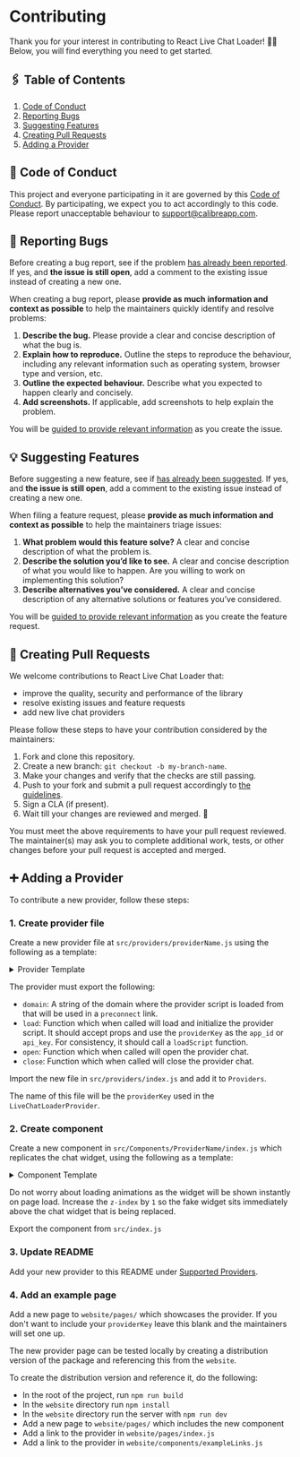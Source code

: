 # Contributing

Thank you for your interest in contributing to React Live Chat Loader! 🙌🏻 Below, you will find everything you need to get started.

## 🖇️ Table of Contents

1. [Code of Conduct](CODE_OF_CONDUCT.md)
2. [Reporting Bugs](#-reporting-bugs)
3. [Suggesting Features](#-suggesting-features)
4. [Creating Pull Requests](#-creating-pull-requests)
5. [Adding a Provider](#-adding-a-provider)

## 📣 Code of Conduct
This project and everyone participating in it are governed by this [Code of Conduct](CODE_OF_CONDUCT.md). By participating, we expect you to act accordingly to this code. Please report unacceptable behaviour to [support@calibreapp.com](mailto:support@calibreapp.com). 

## 🐛 Reporting Bugs
Before creating a bug report, see if the problem [has already been reported](https://github.com/calibreapp/react-live-chat-loader/issues). If yes, and **the issue is still open**, add a comment to the existing issue instead of creating a new one.

When creating a bug report, please **provide as much information and context as possible** to help the maintainers quickly identify and resolve problems:

1. **Describe the bug.** Please provide a clear and concise description of what the bug is.
2. **Explain how to reproduce.** Outline the steps to reproduce the behaviour, including any relevant information such as operating system, browser type and version, etc.
3. **Outline the expected behaviour.** Describe what you expected to happen clearly and concisely.
4. **Add screenshots.** If applicable, add screenshots to help explain the problem.

You will be [guided to provide relevant information](.github/ISSUE_TEMPLATE/bug-report.yml) as you create the issue.

## 💡 Suggesting Features

Before suggesting a new feature, see if [has already been suggested](https://github.com/calibreapp/react-live-chat-loader/issues?q=is%3Aissue+is%3Aopen+Feature+request). If yes, and **the issue is still open**, add a comment to the existing issue instead of creating a new one.

When filing a feature request, please **provide as much information and context as possible** to help the maintainers triage issues:

1. **What problem would this feature solve?** A clear and concise description of what the problem is.
2. **Describe the solution you’d like to see.** A clear and concise description of what you would like to happen. Are you willing to work on implementing this solution?
3. **Describe alternatives you’ve considered.** A clear and concise description of any alternative solutions or features you’ve considered.

You will be [guided to provide relevant information](.github/ISSUE_TEMPLATE/feature-request.yml) as you create the feature request.

## 📝 Creating Pull Requests
We welcome contributions to React Live Chat Loader that:

* improve the quality, security and performance of the library
* resolve existing issues and feature requests
* add new live chat providers

Please follow these steps to have your contribution considered by the maintainers:

1. Fork and clone this repository.
2. Create a new branch: `git checkout -b my-branch-name`.
3. Make your changes and verify that the checks are still passing.
4. Push to your fork and submit a pull request accordingly to [the guidelines](.github/pull_request_template.md).
5. Sign a CLA (if present).
6. Wait till your changes are reviewed and merged. 🥳

You must meet the above requirements to have your pull request reviewed. The maintainer(s) may ask you to complete additional work, tests, or other changes before your pull request is accepted and merged.

## ➕ Adding a Provider

To contribute a new provider, follow these steps:

### 1. Create provider file

Create a new provider file at `src/providers/providerName.js` using the
following as a template:

<details>
<summary>Provider Template</summary>

```js
const domain = 'https://provider.domain.com'

const loadScript = () => {
  // Detect the provider is already loaded and return early
  if (alreadyLoaded) return

  // Call provider script here
}

const load = ({ providerKey }) => {
  loadScript()
  // Initialise provider script
}

const open = () => // Open provider
const close = () => // Close provider

export default {
  domain,
  load,
  open,
  close
}
```

</details>

The provider must export the following:

- `domain`: A string of the domain where the provider script is loaded from
  that will be used in a `preconnect` link.
- `load`: Function which when called will load and initialize the provider
  script. It should accept props and use the `providerKey` as the `app_id` or
  `api_key`. For consistency, it should call a `loadScript` function.
- `open`: Function which when called will open the provider chat.
- `close`: Function which when called will close the provider chat.

Import the new file in `src/providers/index.js` and add it to `Providers`.

The name of this file will be the `providerKey` used in the
`LiveChatLoaderProvider`.

### 2. Create component

Create a new component in `src/Components/ProviderName/index.js` which
replicates the chat widget, using the following as a template:

<details>
<summary>Component Template</summary>

```jsx
import React from 'react'

import { useChat } from '../../'
import STATES from '../../utils/states'

const styles = {
  // Add widget styles here
  button: {
    // Add button styles here
  }
}

const Provider = ({ color }) => {
  const [state, loadChat] = useChat({ loadWhenIdle: true })

  if (state === STATES.COMPLETE) return null

  return (
    <div>
      <button
        onClick={() => loadChat({ open: true })}
        onMouseEnter={() => loadChat({ open: false })}
        style={{
          ...styles.button,
          backgroundColor: color
        }}
      >
        Button
      </button>
    </div>
  )
}

Provider.defaultProps = {
  color: '#976ad4'
}

export default Provider
```

</details>

Do not worry about loading animations as the widget
will be shown instantly on page load. Increase the `z-index` by `1` so the fake
widget sits immediately above the chat widget that is being replaced.

Export the component from `src/index.js`

### 3. Update README

Add your new provider to this README under [Supported Providers](README.md#-supported-providers).

### 4. Add an example page

Add a new page to `website/pages/` which showcases the provider. If you don't want to include your `providerKey` leave this blank and the maintainers will set one up.

The new provider page can be tested locally by creating a distribution version of the package and referencing this from the `website`.

To create the distribution version and reference it, do the following:

- In the root of the project, run `npm run build`
- In the `website` directory run `npm install`
- In the `website` directory run the server with `npm run dev`
- Add a new page to `website/pages/` which includes the new component
- Add a link to the provider in `website/pages/index.js`
- Add a link to the provider in `website/components/exampleLinks.js`
